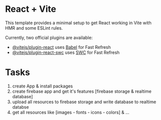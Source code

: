 # React + Vite

This template provides a minimal setup to get React working in Vite with HMR and some ESLint rules.

Currently, two official plugins are available:

- [@vitejs/plugin-react](https://github.com/vitejs/vite-plugin-react/blob/main/packages/plugin-react/README.md) uses [Babel](https://babeljs.io/) for Fast Refresh
- [@vitejs/plugin-react-swc](https://github.com/vitejs/vite-plugin-react-swc) uses [SWC](https://swc.rs/) for Fast Refresh

# Tasks

<ol>
    <li>create App & install packages</li>
    <li>create firebase app and get it's features [firebase storage & realtime database]</li>
    <li>upload all resources to firebase storage and write database to realtime databse</li>
    <li>get all resources like [images - fonts - icons - colors] & ... </li>
</ol>
